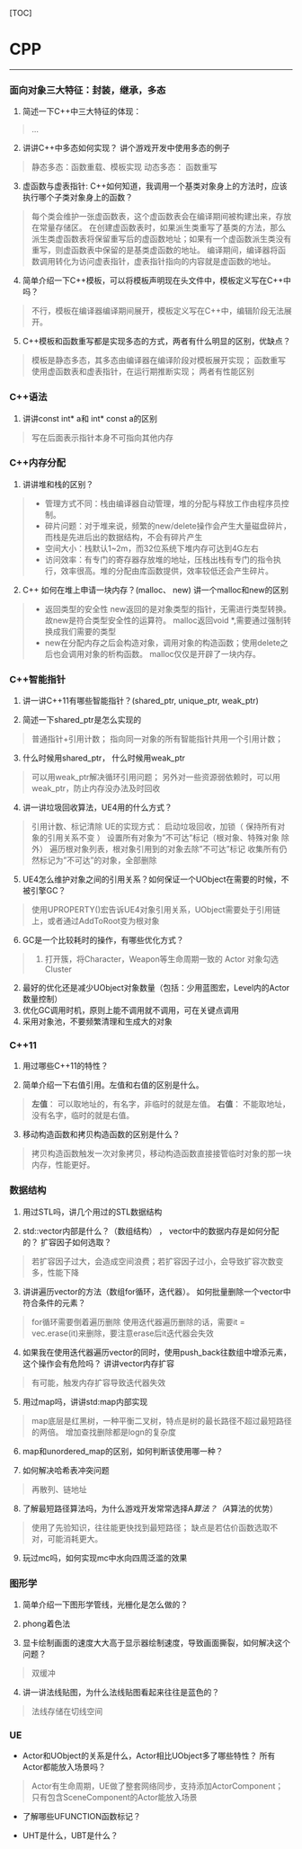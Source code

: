 [TOC]
# CPP
***

### 面向对象三大特征：**封装，继承，多态**
1. 简述一下C++中三大特征的体现：
> ...

2. 讲讲C++中多态如何实现？ 讲个游戏开发中使用多态的例子
> 静态多态：函数重载、模板实现
动态多态： 函数重写

3. 虚函数与虚表指针: C++如何知道，我调用一个基类对象身上的方法时，应该执行哪个子类对象身上的函数？
> 每个类会维护一张虚函数表，这个虚函数表会在编译期间被构建出来，存放在常量存储区。
在创建虚函数表时，如果派生类重写了基类的方法，那么派生类虚函数表将保留重写后的虚函数地址；如果有一个虚函数派生类没有重写，则虚函数表中保留的是基类虚函数的地址。
编译期间，编译器将函数调用转化为访问虚表指针，虚表指针指向的内容就是虚函数的地址。

4. 简单介绍一下C++模板，可以将模板声明现在头文件中，模板定义写在C++中吗？
> 不行，模板在编译器编译期间展开，模板定义写在C++中，编辑阶段无法展开。

5. C++模板和函数重写都是实现多态的方式，两者有什么明显的区别，优缺点？
> 模板是静态多态，其多态由编译器在编译阶段对模板展开实现； 函数重写使用虚函数表和虚表指针，在运行期推断实现； 
两者有性能区别

### C++语法
1. 讲讲const int* a和 int* const a的区别
> 写在后面表示指针本身不可指向其他内存


### C++内存分配
1. 讲讲堆和栈的区别？
> - 管理方式不同：栈由编译器自动管理，堆的分配与释放工作由程序员控制。
> - 碎片问题：对于堆来说，频繁的new/delete操作会产生大量磁盘碎片，而栈是先进后出的数据结构，不会有碎片产生
> - 空间大小：栈默认1~2m，而32位系统下堆内存可达到4G左右
> - 访问效率：有专门的寄存器存放堆的地址，压栈出栈有专门的指令执行，效率很高。堆的分配由库函数提供，效率较低还会产生碎片。

2. C++ 如何在堆上申请一块内存？(malloc、 new) 讲一个malloc和new的区别
> - 返回类型的安全性
    new返回的是对象类型的指针，无需进行类型转换。故new是符合类型安全性的运算符。
    malloc返回void *,需要通过强制转换成我们需要的类型
> - new在分配内存之后会构造对象，调用对象的构造函数；使用delete之后也会调用对象的析构函数。
malloc仅仅是开辟了一块内存。


### C++智能指针
1. 讲一讲C++11有哪些智能指针？(shared_ptr, unique_ptr, weak_ptr)

2. 简述一下shared_ptr是怎么实现的
> 普通指针+引用计数； 指向同一对象的所有智能指针共用一个引用计数；

3. 什么时候用shared_ptr， 什么时候用weak_ptr
> 可以用weak_ptr解决循环引用问题； 另外对一些资源弱依赖时，可以用weak_ptr，防止内存没办法及时回收

4. 讲一讲垃圾回收算法，UE4用的什么方式？
> 引用计数、标记清除
UE的实现方式：
启动垃圾回收，加锁（ 保持所有对象的引用关系不变 ）
设置所有对象为”不可达”标记（根对象、特殊对象 除外）
遍历根对象列表，根对象引用到的对象去除”不可达”标记
收集所有仍然标记为”不可达”的对象，全部删除

5. UE4怎么维护对象之间的引用关系？如何保证一个UObject在需要的时候，不被引擎GC？
> 使用UPROPERTY()宏告诉UE4对象引用关系，UObject需要处于引用链上，或者通过AddToRoot变为根对象

6. GC是一个比较耗时的操作，有哪些优化方式？
> 1. 打开簇，将Character，Weapon等生命周期一致的 Actor 对象勾选 Cluster
2. 最好的优化还是减少UObject对象数量（包括：少用蓝图宏，Level内的Actor数量控制）
3. 优化GC调用时机，原则上能不调用就不调用，可在关键点调用
4. 采用对象池，不要频繁清理和生成大的对象

### C++11
1. 用过哪些C++11的特性？

2. 简单介绍一下右值引用。左值和右值的区别是什么。
> **左值**： 可以取地址的，有名字，非临时的就是左值。
**右值**： 不能取地址，没有名字，临时的就是右值。

3. 移动构造函数和拷贝构造函数的区别是什么？
> 拷贝构造函数触发一次对象拷贝，移动构造函数直接接管临时对象的那一块内存，性能更好。


### 数据结构
1. 用过STL吗，讲几个用过的STL数据结构

2. std::vector内部是什么？（数组结构） ， vector中的数据内存是如何分配的？ 扩容因子如何选取？
> 若扩容因子过大，会造成空间浪费；若扩容因子过小，会导致扩容次数变多，性能下降

3. 讲讲遍历vector的方法（数组for循环，迭代器）。 如何批量删除一个vector中符合条件的元素？ 
> for循环需要倒着遍历删除
使用迭代器遍历删除的话，需要it = vec.erase(it)来删除，要注意erase后it迭代器会失效

4. 如果我在使用迭代器遍历vector的同时，使用push_back往数组中增添元素，这个操作会有危险吗？ 讲讲vector内存扩容
> 有可能，触发内存扩容导致迭代器失效

5. 用过map吗，讲讲std:map内部实现
> map底层是红黑树，一种平衡二叉树，特点是树的最长路径不超过最短路径的两倍。
增加查找删除都是logn的复杂度

6. map和unordered_map的区别，如何判断该使用哪一种？

7. 如何解决哈希表冲突问题
> 再散列、链地址

8. 了解最短路径算法吗，为什么游戏开发常常选择A*算法？（A*算法的优势）
> 使用了先验知识，往往能更快找到最短路径； 缺点是若估价函数选取不对，可能消耗更大。

9. 玩过mc吗，如何实现mc中水向四周泛滥的效果


### 图形学
1. 简单介绍一下图形学管线，光栅化是怎么做的？

2. phong着色法

3. 显卡绘制画面的速度大大高于显示器绘制速度，导致画面撕裂，如何解决这个问题？
> 双缓冲

4. 讲一讲法线贴图，为什么法线贴图看起来往往是蓝色的？ 
> 法线存储在切线空间

### UE

- Actor和UObject的关系是什么，Actor相比UObject多了哪些特性？ 所有Actor都能放入场景吗？
> Actor有生命周期，UE做了整套网络同步，支持添加ActorComponent；
> 只有包含SceneComponent的Actor能放入场景

- 了解哪些UFUNCTION函数标记？

- UHT是什么，UBT是什么？ 


